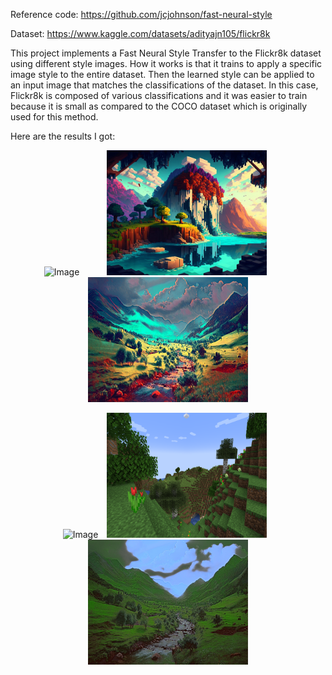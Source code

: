 Reference code: https://github.com/jcjohnson/fast-neural-style

Dataset: https://www.kaggle.com/datasets/adityajn105/flickr8k

This project implements a Fast Neural Style Transfer to the Flickr8k dataset using different style images. How it works is that it trains to apply a specific image style to the entire dataset.
Then the learned style can be applied to an input image that matches the classifications of the dataset. In this case, Flickr8k is composed of various classifications and it was easier to train because it is small as compared to the COCO dataset which is originally used for this method.

Here are the results I got:
<p align="center">
  <img src="input_image.jpg" alt="Image" width="256" height="200" style="margin-right: 40px;">
  <img src="style1.jpg" alt="Style" width="256" height="200" style="margin-right: 40px;">
  <img src="results/style_out1.jpg" alt="Result" width="256" height="200">
</p>
<p align="center">
  <img src="input_image.jpg" alt="Image" width="256" height="200" style="margin-right: 10px;">
  <img src="style2.png" alt="Style" width="256" height="200" style="margin-right: 10px;">
  <img src="results/style_out2.jpg" alt="Result" width="256" height="200">
</p>

